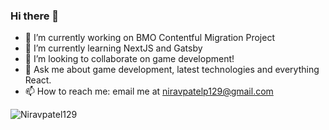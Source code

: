 ### Hi there 👋

- 🔭 I’m currently working on BMO Contentful Migration Project
- 🌱 I’m currently learning NextJS and Gatsby
- 👯 I’m looking to collaborate on game development!
- 💬 Ask me about game development, latest technologies and everything React.
- 📫 How to reach me: email me at niravpatelp129@gmail.com


<p align="left"> <img src="https://komarev.com/ghpvc/?username=Niravpatel129&label=Profile%20views&color=0e75b6" alt="Niravpatel129" /> </p>
